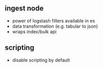 ## ingest node

* power of logstash filters available in es
* data transformation (e.g. tabular to json)
* wraps index/bulk api

## scripting
* disable scripting by default
